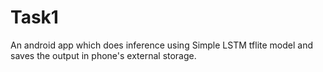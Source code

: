 # Task1
An android app which does inference using Simple LSTM tflite model and saves the output in phone's external storage.

